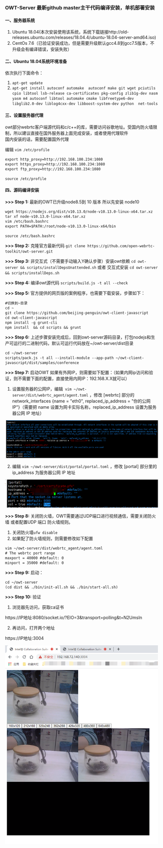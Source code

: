 ### OWT-Server 最新github master主干代码编译安装，单机部署安装
#### 一、服务器系统
1. Ubuntu 18.04(本次安装使用该系统，系统下载链接http://old-releases.ubuntu.com/releases/18.04.4/ubuntu-18.04-server-amd64.iso)
2. CentOs 7.6（已验证安装成功，但是需要升级默认gcc4.8到gcc7.5版本，不升级会有编译错误，安装失败）

#### 二、Ubuntu 18.04系统环境准备
依次执行下面命令：
1. `apt-get update`
2. `apt-get install autoconf automake  autoconf make git wget pciutils cpio libtool lsb-release ca-certificates pkg-config zlib1g-dev nasm yasm m4 autoconf libtool automake cmake libfreetype6-dev libglib2.0-dev liblog4cxx-dev libboost-system-dev python  net-tools`  

#### 三、设置服务器代理
owt部分webrtc客户端源代码和c/c++的库，需要访问谷歌地址。受国内防火墙限制，所以建议直接在国外服务器上面完成安装，或者使用代理软件  
国内安装的话，需要配置国外代理 

编辑 `vim /etc/profile` 

``` shell
export http_proxy=http://192.168.100.234:1080 
export https_proxy=http://192.168.100.234:1080 
export ftp_proxy=http://192.168.100.234:1080

source /etc/profile
```
 
#### 四、源码编译安装

**>>> Step 1:** 最新的OWT已升级node8.5到 10 版本 所以先安装 node10  

``` shell
wget https://nodejs.org/dist/v10.13.0/node-v10.13.0-linux-x64.tar.xz
tar xf node-v10.13.0-linux-x64.tar.xz
vim /etc/bash.bashrc
export PATH=$PATH:/root/node-v10.13.0-linux-x64/bin

source /etc/bash.bashrc
```

**>>> Step 2:** 克隆官方最新代码 `git clone https://github.com/open-webrtc-toolkit/owt-server.git`

**>>> Step 3:** 非交互式（不需要手动输入Y确认步骤）安装owt依赖 `cd owt-server && scripts/installDepsUnattended.sh`  或者  交互式安装 `cd owt-server && scripts/installDeps.sh`

**>>> Step 4:** 编译owt源代码 `scripts/build.js -t all --check`

**>>> Step 5:** 官方提供的网页版的案例程序，也需要下载安装，步骤如下： 

``` shell
#切换到~目录
cd ~
git clone https://github.com/beijing-penguin/owt-client-javascript
cd owt-client-javascript
npm install -g grunt-cli
npm install  && cd scripts && grunt
```

**>>> Step 6:** 上述步骤安装完成后，回到owt-server源码目录，打包nodejs和生产可运行的二进制代码，默认可运行代码放在~/owt-server/dist目录 

``` shell
cd ~/owt-server
scripts/pack.js -t all --install-module --app-path ~/owt-client-javascript/dist/samples/conference
```

**>>> Step 7:** 启动OWT
如果有外网IP，则需要如下配置：（如果内网ip访问和验证，则不需要下面的配置，直接使用内网IP：192.168.X.X就可以）

1. 设置服务器的公网IP，编辑` vim ~/owt-server/dist/webrtc_agent/agent.toml` ，修改 [webrtc] 部分的 network_interfaces
        {name = "eth0", replaced_ip_address = "你的公网IP"}（需要把 name 设置为网卡实际名称，replaced_ip_address 设置为服务器公网 IP 地址）
        
<p align="center"><img  src="../img/1.png" /></p>
    
2. 编辑 `vim ~/owt-server/dist/portal/portal.toml` ，修改 [portal] 部分里的 ip_address 为服务器公网 IP 地址
    
<p align="center"><img  src="../img/2.png" /></p>
        
**>>> Step 8:** 关闭防火墙，OWT需要通过UDP端口进行视频通信，需要关闭防火墙 或者配置UDP 端口 防火墙规则。

1. 关闭防火墙`ufw disable`
2. 如果配了防火墙规则，则需要修改如下配置
```
vim ~/owt-server/dist/webrtc_agent/agent.toml
# The webrtc port range
maxport = 40000 #default: 0
minport = 35000 #default: 0
```

**>>> Step 9:** 启动： 

``` shell
cd ~/owt-server
(cd dist && ./bin/init-all.sh && ./bin/start-all.sh)
```

**>>> Step 10:** 验证

1. 浏览器先访问，获取ca证书
    
<p>https://IP地址:8080/socket.io/?EIO=3&transport=polling&t=N2UmsIn</p>
        
2. 再访问，打开两个地址
<p>https://IP地址:3004</p>
        
<p align="center"><img  src="../img/4.png" /></p>